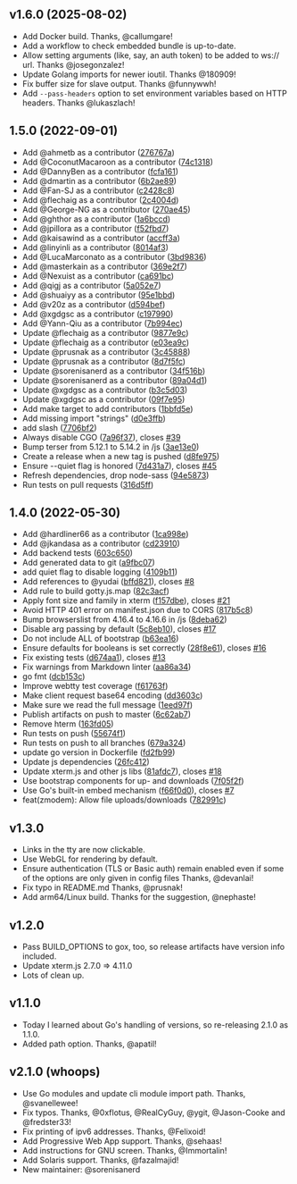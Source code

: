 ##  v1.6.0 (2025-08-02)

* Add Docker build. Thanks, @callumgare!
* Add a workflow to check embedded bundle is up-to-date.
* Allow setting arguments (like, say, an auth token) to be added to ws:// url. Thanks @josegonzalez!
* Update Golang imports for newer ioutil. Thanks @180909!
* Fix buffer size for slave output. Thanks @funnywwh!
* Add `--pass-headers` option to set environment variables based on HTTP headers. Thanks @lukaszlach!

## 1.5.0 (2022-09-01)

* Add @ahmetb as a contributor ([276767a](https://github.com/sorenisanerd/gotty/commit/276767a))
* Add @CoconutMacaroon as a contributor ([74c1318](https://github.com/sorenisanerd/gotty/commit/74c1318))
* Add @DannyBen as a contributor ([fcfa161](https://github.com/sorenisanerd/gotty/commit/fcfa161))
* Add @dmartin as a contributor ([6b2ae89](https://github.com/sorenisanerd/gotty/commit/6b2ae89))
* Add @Fan-SJ as a contributor ([c2428c8](https://github.com/sorenisanerd/gotty/commit/c2428c8))
* Add @flechaig as a contributor ([2c4004d](https://github.com/sorenisanerd/gotty/commit/2c4004d))
* Add @George-NG as a contributor ([270ae45](https://github.com/sorenisanerd/gotty/commit/270ae45))
* Add @ghthor as a contributor ([1a6bccd](https://github.com/sorenisanerd/gotty/commit/1a6bccd))
* Add @jpillora as a contributor ([f52fbd7](https://github.com/sorenisanerd/gotty/commit/f52fbd7))
* Add @kaisawind as a contributor ([accff3a](https://github.com/sorenisanerd/gotty/commit/accff3a))
* Add @linyinli as a contributor ([8014af3](https://github.com/sorenisanerd/gotty/commit/8014af3))
* Add @LucaMarconato as a contributor ([3bd9836](https://github.com/sorenisanerd/gotty/commit/3bd9836))
* Add @masterkain as a contributor ([369e2f7](https://github.com/sorenisanerd/gotty/commit/369e2f7))
* Add @Nexuist as a contributor ([ca691bc](https://github.com/sorenisanerd/gotty/commit/ca691bc))
* Add @qigj as a contributor ([5a052e7](https://github.com/sorenisanerd/gotty/commit/5a052e7))
* Add @shuaiyy as a contributor ([95e1bbd](https://github.com/sorenisanerd/gotty/commit/95e1bbd))
* Add @v20z as a contributor ([d594bef](https://github.com/sorenisanerd/gotty/commit/d594bef))
* Add @xgdgsc as a contributor ([c197990](https://github.com/sorenisanerd/gotty/commit/c197990))
* Add @Yann-Qiu as a contributor ([7b994ec](https://github.com/sorenisanerd/gotty/commit/7b994ec))
* Update @flechaig as a contributor ([9877e9c](https://github.com/sorenisanerd/gotty/commit/9877e9c))
* Update @flechaig as a contributor ([e03ea9c](https://github.com/sorenisanerd/gotty/commit/e03ea9c))
* Update @prusnak as a contributor ([3c45888](https://github.com/sorenisanerd/gotty/commit/3c45888))
* Update @prusnak as a contributor ([8d7f5fc](https://github.com/sorenisanerd/gotty/commit/8d7f5fc))
* Update @sorenisanerd as a contributor ([34f516b](https://github.com/sorenisanerd/gotty/commit/34f516b))
* Update @sorenisanerd as a contributor ([89a04d1](https://github.com/sorenisanerd/gotty/commit/89a04d1))
* Update @xgdgsc as a contributor ([b3c5d03](https://github.com/sorenisanerd/gotty/commit/b3c5d03))
* Update @xgdgsc as a contributor ([09f7e95](https://github.com/sorenisanerd/gotty/commit/09f7e95))
* Add make target to add contributors ([1bbfd5e](https://github.com/sorenisanerd/gotty/commit/1bbfd5e))
* Add missing import "strings" ([d0e3ffb](https://github.com/sorenisanerd/gotty/commit/d0e3ffb))
* add slash ([7706bf2](https://github.com/sorenisanerd/gotty/commit/7706bf2))
* Always disable CGO ([7a96f37](https://github.com/sorenisanerd/gotty/commit/7a96f37)), closes [#39](https://github.com/sorenisanerd/gotty/issues/39)
* Bump terser from 5.12.1 to 5.14.2 in /js ([3ae13e0](https://github.com/sorenisanerd/gotty/commit/3ae13e0))
* Create a release when a new tag is pushed ([d8fe975](https://github.com/sorenisanerd/gotty/commit/d8fe975))
* Ensure --quiet flag is honored ([7d431a7](https://github.com/sorenisanerd/gotty/commit/7d431a7)), closes [#45](https://github.com/sorenisanerd/gotty/issues/45)
* Refresh dependencies, drop node-sass ([94e5873](https://github.com/sorenisanerd/gotty/commit/94e5873))
* Run tests on pull requests ([316d5ff](https://github.com/sorenisanerd/gotty/commit/316d5ff))


## 1.4.0 (2022-05-30)

*  Add @hardliner66 as a contributor ([1ca998e](https://github.com/sorenisanerd/gotty/commit/1ca998e))
*  Add @jkandasa as a contributor ([cd23910](https://github.com/sorenisanerd/gotty/commit/cd23910))
* Add backend tests ([603c650](https://github.com/sorenisanerd/gotty/commit/603c650))
* Add generated data to git ([a9fbc07](https://github.com/sorenisanerd/gotty/commit/a9fbc07))
* add quiet flag to disable logging ([4109b11](https://github.com/sorenisanerd/gotty/commit/4109b11))
* Add references to @yudai ([bffd821](https://github.com/sorenisanerd/gotty/commit/bffd821)), closes [#8](https://github.com/sorenisanerd/gotty/issues/8)
* Add rule to build gotty.js.map ([82c3acf](https://github.com/sorenisanerd/gotty/commit/82c3acf))
* Apply font size and family in xterm ([f157dbe](https://github.com/sorenisanerd/gotty/commit/f157dbe)), closes [#21](https://github.com/sorenisanerd/gotty/issues/21)
* Avoid HTTP 401 error on manifest.json due to CORS ([817b5c8](https://github.com/sorenisanerd/gotty/commit/817b5c8))
* Bump browserslist from 4.16.4 to 4.16.6 in /js ([8deba62](https://github.com/sorenisanerd/gotty/commit/8deba62))
* Disable arg passing by default ([5c8eb10](https://github.com/sorenisanerd/gotty/commit/5c8eb10)), closes [#17](https://github.com/sorenisanerd/gotty/issues/17)
* Do not include ALL of bootstrap ([b63ea16](https://github.com/sorenisanerd/gotty/commit/b63ea16))
* Ensure defaults for booleans is set correctly ([28f8e61](https://github.com/sorenisanerd/gotty/commit/28f8e61)), closes [#16](https://github.com/sorenisanerd/gotty/issues/16)
* Fix existing tests ([d674aa1](https://github.com/sorenisanerd/gotty/commit/d674aa1)), closes [#13](https://github.com/sorenisanerd/gotty/issues/13)
* Fix warnings from Markdown linter ([aa86a34](https://github.com/sorenisanerd/gotty/commit/aa86a34))
* go fmt ([dcb153c](https://github.com/sorenisanerd/gotty/commit/dcb153c))
* Improve webtty test coverage ([f61763f](https://github.com/sorenisanerd/gotty/commit/f61763f))
* Make client request base64 encoding ([dd3603c](https://github.com/sorenisanerd/gotty/commit/dd3603c))
* Make sure we read the full message ([1eed97f](https://github.com/sorenisanerd/gotty/commit/1eed97f))
* Publish artifacts on push to master ([6c62ab7](https://github.com/sorenisanerd/gotty/commit/6c62ab7))
* Remove hterm ([163fd05](https://github.com/sorenisanerd/gotty/commit/163fd05))
* Run tests on push ([55674f1](https://github.com/sorenisanerd/gotty/commit/55674f1))
* Run tests on push to all branches ([679a324](https://github.com/sorenisanerd/gotty/commit/679a324))
* update go version in Dockerfile ([fd2fb99](https://github.com/sorenisanerd/gotty/commit/fd2fb99))
* Update js dependencies ([26fc412](https://github.com/sorenisanerd/gotty/commit/26fc412))
* Update xterm.js and other js libs ([81afdc7](https://github.com/sorenisanerd/gotty/commit/81afdc7)), closes [#18](https://github.com/sorenisanerd/gotty/issues/18)
* Use bootstrap components for up- and downloads ([7f05f2f](https://github.com/sorenisanerd/gotty/commit/7f05f2f))
* Use Go's built-in embed mechanism ([f66f0d0](https://github.com/sorenisanerd/gotty/commit/f66f0d0)), closes [#7](https://github.com/sorenisanerd/gotty/issues/7)
* feat(zmodem): Allow file uploads/downloads ([782991c](https://github.com/sorenisanerd/gotty/commit/782991c))



## v1.3.0

* Links in the tty are now clickable.
* Use WebGL for rendering by default.
* Ensure authentication (TLS or Basic auth) remain enabled even if some of the options are only given in config files Thanks, @devanlai!
* Fix typo in README.md Thanks, @prusnak!
* Add arm64/Linux build. Thanks for the suggestion, @nephaste!

## v1.2.0

* Pass BUILD\_OPTIONS to gox, too, so release artifacts have version info included.
* Update xterm.js 2.7.0 => 4.11.0
* Lots of clean up.

## v1.1.0

* Today I learned about Go's handling of versions, so re-releasing 2.1.0 as 1.1.0.
* Added path option. Thanks, @apatil!

## v2.1.0 (whoops)

* Use Go modules and update cli module import path. Thanks, @svanellewee!
* Fix typos. Thanks, @0xflotus, @RealCyGuy, @ygit, @Jason-Cooke and @fredster33!
* Fix printing of ipv6 addresses. Thanks, @Felixoid!
* Add Progressive Web App support. Thanks, @sehaas!
* Add instructions for GNU screen. Thanks, @Immortalin!
* Add Solaris support. Thanks, @fazalmajid!
* New maintainer: @sorenisanerd
